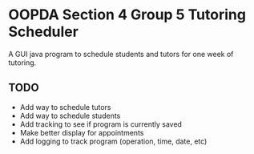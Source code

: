 # OOPDA Section 4 Group 5 Tutoring Scheduler

A GUI java program to schedule students and tutors for one week of tutoring.

## TODO

- Add way to schedule tutors
- Add way to schedule students
- Add tracking to see if program is currently saved
- Make better display for appointments
- Add logging to track program (operation, time, date, etc)
